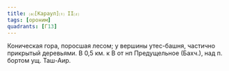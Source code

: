 ```yaml
---
title: ⒜[Караул]⒯ II⒵
tags: [ороним]
quadrants: [Г13]
---
```


Коническая гора, поросшая лесом; у вершины утес-башня, частично прикрытый
деревьями. В 0,5 км. к В от нп Предущельное (Бахч.), над п. бортом ущ. Таш-Аир.
